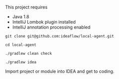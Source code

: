 This project requires 
 - Java 1.8
 - IntelliJ Lombok plugin installed
 - IntelliJ annotation processing enabled

```
git clone git@github.com:ideaflow/local-agent.git

cd local-agent

./gradlew clean check

./gradlew idea
```

Import project or module into IDEA and get to coding.